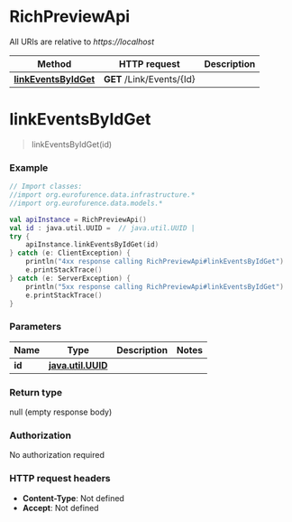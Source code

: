 # RichPreviewApi

All URIs are relative to *https://localhost*

Method | HTTP request | Description
------------- | ------------- | -------------
[**linkEventsByIdGet**](RichPreviewApi.md#linkEventsByIdGet) | **GET** /Link/Events/{Id} | 


<a name="linkEventsByIdGet"></a>
# **linkEventsByIdGet**
> linkEventsByIdGet(id)



### Example
```kotlin
// Import classes:
//import org.eurofurence.data.infrastructure.*
//import org.eurofurence.data.models.*

val apiInstance = RichPreviewApi()
val id : java.util.UUID =  // java.util.UUID | 
try {
    apiInstance.linkEventsByIdGet(id)
} catch (e: ClientException) {
    println("4xx response calling RichPreviewApi#linkEventsByIdGet")
    e.printStackTrace()
} catch (e: ServerException) {
    println("5xx response calling RichPreviewApi#linkEventsByIdGet")
    e.printStackTrace()
}
```

### Parameters

Name | Type | Description  | Notes
------------- | ------------- | ------------- | -------------
 **id** | [**java.util.UUID**](.md)|  |

### Return type

null (empty response body)

### Authorization

No authorization required

### HTTP request headers

 - **Content-Type**: Not defined
 - **Accept**: Not defined

